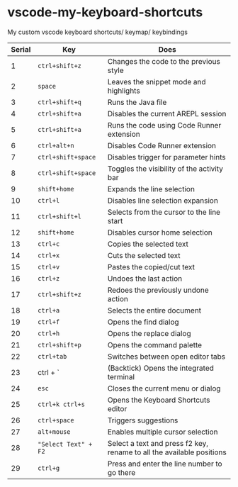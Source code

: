 # vscode-my-keyboard-shortcuts
My custom vscode keyboard shortcuts/ keymap/ keybindings  
 


| Serial | Key              | Does                                          |
| ------ | ---------------- | --------------------------------------------- |
| 1      | `ctrl+shift+z`   | Changes the code to the previous style        |
| 2      | `space`          | Leaves the snippet mode and highlights        |
| 3      | `ctrl+shift+q`   | Runs the Java file                            |
| 4      | `ctrl+shift+a`   | Disables the current AREPL session            |
| 5      | `ctrl+shift+a`   | Runs the code using Code Runner extension     |
| 6      | `ctrl+alt+n`     | Disables Code Runner extension                |
| 7      | `ctrl+shift+space` | Disables trigger for parameter hints        |
| 8      | `ctrl+shift+space` | Toggles the visibility of the activity bar    |
| 9      | `shift+home`     | Expands the line selection                    |
| 10     | `ctrl+l`         | Disables line selection expansion              |
| 11     | `ctrl+shift+l`  | Selects from the cursor to the line start      |
| 12     | `shift+home`     | Disables cursor home selection                 |
| 13     | `ctrl+c`         | Copies the selected text                       |
| 14     | `ctrl+x`         | Cuts the selected text                         |
| 15     | `ctrl+v`         | Pastes the copied/cut text                     |
| 16     | `ctrl+z`         | Undoes the last action                         |
| 17     | `ctrl+shift+z`   | Redoes the previously undone action            |
| 18     | `ctrl+a`         | Selects the entire document                    |
| 19     | `ctrl+f`         | Opens the find dialog                          |
| 20     | `ctrl+h`         | Opens the replace dialog                       |
| 21     | `ctrl+shift+p`   | Opens the command palette                      |
| 22     | `ctrl+tab`       | Switches between open editor tabs              |
| 23     | ctrl + `        | (Backtick) Opens the integrated terminal         |
| 24     | `esc`            | Closes the current menu or dialog              |
| 25     | `ctrl+k ctrl+s` | Opens the Keyboard Shortcuts editor            |
| 26     | `ctrl+space`     | Triggers suggestions                           |
| 27     | `alt+mouse`      | Enables multiple cursor selection              |
| 28     | `"Select Text" + F2 ` |  Select a text and press f2 key, rename to all the available positions |
| 29     | `ctrl+g` |  Press and enter the line number to go there |
